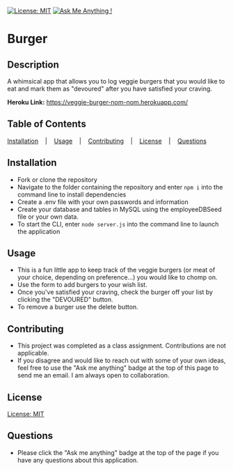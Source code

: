[![License: MIT](https://img.shields.io/badge/License-MIT-yellow.svg)](https://opensource.org/licenses/MIT)
[![Ask Me Anything !](https://img.shields.io/badge/Ask%20me-anything-1abc9c.svg)](mailto:nicole.graiff@gmail.com)

# Burger

## Description
A whimsical app that allows you to log veggie burgers that you would like to eat and mark them as "devoured" after you have satisfied your craving.

**Heroku Link:** https://veggie-burger-nom-nom.herokuapp.com/


## Table of Contents

[Installation](#installation) &nbsp;&nbsp; | &nbsp;&nbsp; [Usage](#usage) &nbsp;&nbsp; | &nbsp;&nbsp; [Contributing](#contributing) &nbsp;&nbsp; | &nbsp;&nbsp; [License](#license) &nbsp;&nbsp; |  &nbsp;&nbsp; [Questions](#questions)


## Installation
- Fork or clone the repository 
- Navigate to the folder containing the repository and enter ```npm i``` into the command line to install dependencies
- Create a .env file with your own passwords and information
- Create your database and tables in MySQL using the employeeDBSeed file or your own data.
- To start the CLI, enter ```node server.js``` into the command line to launch the application

## Usage
- This is a fun little app to keep track of the veggie burgers (or meat of your choice, depending on preference...) you would like to chomp on.
- Use the form to add burgers to your wish list.
- Once you've satisfied your craving, check the burger off your list by clicking the "DEVOURED" button. 
- To remove a burger use the delete button.

## Contributing
- This project was completed as a class assignment. Contributions are not applicable.
- If you disagree and would like to reach out with some of your own ideas, feel free to use the "Ask me anything" badge at the top of this page to send me an email. I am always open to collaboration.

## License
[License: MIT](employ-ease/LICENSE)

## Questions
- Please click the "Ask me anything" badge at the top of the page if you have any questions about this application.